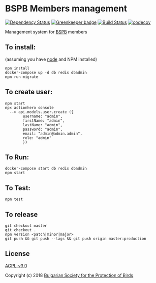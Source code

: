 # BSPB Members management

[![Dependency Status](https://david-dm.org/BspbOrg/members-server.svg?style=flat-square)](https://david-dm.org/BspbOrg/members-server)
[![Greenkeeper badge](https://badges.greenkeeper.io/BspbOrg/members-server.svg)](https://greenkeeper.io/)
[![Build Status](https://travis-ci.org/BspbOrg/members-server.svg?branch=master)](https://travis-ci.org/BspbOrg/members-server)
[![codecov](https://codecov.io/gh/BspbOrg/members-server/branch/master/graph/badge.svg)](https://codecov.io/gh/BspbOrg/members-server)

Management system for [BSPB](http://bspb.org/) members

## To install:
(assuming you have [node](http://nodejs.org/) and NPM installed)

```
npm install
docker-compose up -d db redis dbadmin
npm run migrate
```

## To create user:

```
npm start
npx actionhero console
  --> api.models.user.create ({
        username: "admin",
        firstName: "admin",
        lastName: "admin",
        password: "admin",
        email: "admin@admin.admin",
        role: "admin"
        })
```
## To Run:

```
docker-compose start db redis dbadmin
npm start
```

## To Test:
`npm test`

## To release
```
git checkout master
git checkout .
npm version <patch|minor|major>
git push && git push --tags && git push origin master:production
```

## License

[AGPL-v3.0](LICENSE)

Copyright (c) 2018 [Bulgarian Society for the Protection of Birds](http://bspb.org)
